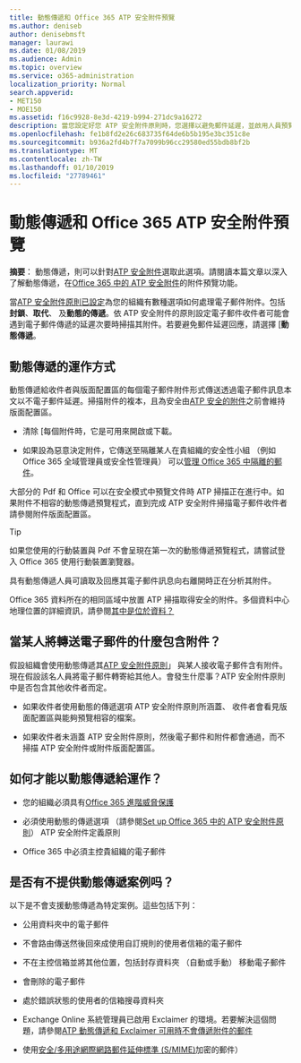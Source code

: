 ```yaml
---
title: 動態傳遞和 Office 365 ATP 安全附件預覽
ms.author: deniseb
author: denisebmsft
manager: laurawi
ms.date: 01/08/2019
ms.audience: Admin
ms.topic: overview
ms.service: o365-administration
localization_priority: Normal
search.appverid:
- MET150
- MOE150
ms.assetid: f16c9928-8e3d-4219-b994-271dc9a16272
description: 當您設定好您 ATP 安全附件原則時，您選擇以避免郵件延遲，並啟用人員預覽會掃描附件的動態傳遞。
ms.openlocfilehash: fe1b8fd2e26c683735f64de6b5b195e3bc351c8e
ms.sourcegitcommit: b936a2fd4b7f7a7099b96cc29580ed55bdb8bf2b
ms.translationtype: MT
ms.contentlocale: zh-TW
ms.lasthandoff: 01/10/2019
ms.locfileid: "27789461"
---
```

# <a name="dynamic-delivery-and-previewing-with-office-365-atp-safe-attachments"></a>動態傳遞和 Office 365 ATP 安全附件預覽

**摘要**： 動態傳遞，則可以針對[ATP 安全附件](atp-safe-attachments.md)選取此選項。請閱讀本篇文章以深入了解動態傳遞，在[Office 365 中的 ATP 安全附件](atp-safe-attachments.md)的附件預覽功能。

當[ATP 安全附件原則已設定](set-up-atp-safe-attachments-policies.md)為您的組織有數種選項如何處理電子郵件附件。包括**封鎖**、**取代**、 及**動態的傳遞**。依 ATP 安全附件的原則設定電子郵件收件者可能會遇到電子郵件傳遞的延遲次要時掃描其附件。若要避免郵件延遲回應，請選擇 [**動態傳遞**。
  
## <a name="how-dynamic-delivery-works"></a>動態傳遞的運作方式
  
動態傳遞給收件者與版面配置區的每個電子郵件附件形式傳送透過電子郵件訊息本文以不電子郵件延遲。掃描附件的複本，且為安全由[ATP 安全的附件](atp-safe-attachments.md)之前會維持版面配置區。 

- 清除 [每個附件時，它是可用來開啟或下載。 

- 如果設為惡意決定附件，它傳送至隔離某人在貴組織的安全性小組 （例如 Office 365 全域管理員或安全性管理員） 可以[管理 Office 365 中隔離的郵件](manage-quarantined-messages-and-files.md)。

大部分的 Pdf 和 Office 可以在安全模式中預覽文件時 ATP 掃描正在進行中。如果附件不相容的動態傳遞預覽程式，直到完成 ATP 安全附件掃描電子郵件收件者請參閱附件版面配置區。

> [!TIP]
> 如果您使用的行動裝置與 Pdf 不會呈現在第一次的動態傳遞預覽程式，請嘗試登入 Office 365 使用行動裝置瀏覽器。

具有動態傳遞人員可讀取及回應其電子郵件訊息向右離開時正在分析其附件。 

Office 365 資料所在的相同區域中放置 ATP 掃描取得安全的附件。多個資料中心地理位置的詳細資訊，請參閱[其中是位於資料？](https://products.office.com/where-is-your-data-located?geo=All) 
  
## <a name="what-happens-when-someone-forwards-an-email-that-contains-an-attachment"></a>當某人將轉送電子郵件的什麼包含附件？

假設組織會使用動態傳遞其[ATP 安全附件原則](set-up-atp-safe-attachments-policies.md)」 與某人接收電子郵件含有附件。現在假設該名人員將電子郵件轉寄給其他人。會發生什麼事？ATP 安全附件原則中是否包含其他收件者而定。
  
- 如果收件者使用動態的傳遞選項 ATP 安全附件原則所涵蓋、 收件者會看見版面配置區與能夠預覽相容的檔案。
    
- 如果收件者未涵蓋 ATP 安全附件原則，然後電子郵件和附件都會通過，而不掃描 ATP 安全附件或附件版面配置區。
    
## <a name="whats-required-for-dynamic-delivery-to-work"></a>如何才能以動態傳遞給運作？

- 您的組織必須具有[Office 365 進階威脅保護](office-365-atp.md)
    
- 必須使用動態的傳遞選項 （請參閱[Set up Office 365 中的 ATP 安全附件原則](set-up-atp-safe-attachments-policies.md)） ATP 安全附件定義原則
    
- Office 365 中必須主控貴組織的電子郵件
    
## <a name="are-there-scenarios-for-which-dynamic-delivery-is-not-available"></a>是否有不提供動態傳遞案例吗？

以下是不會支援動態傳遞為特定案例。這些包括下列：
  
- 公用資料夾中的電子郵件
    
- 不會路由傳送然後回來成使用自訂規則的使用者信箱的電子郵件
    
- 不在主控信箱並將其他位置，包括封存資料夾 （自動或手動） 移動電子郵件
    
- 會刪除的電子郵件
    
- 處於錯誤狀態的使用者的信箱搜尋資料夾
    
- Exchange Online 系統管理員已啟用 Exclaimer 的環境。若要解決這個問題，請參閱[ATP 動態傳遞和 Exclaimer 可用時不會傳遞附件的郵件](https://support.microsoft.com/help/4014438/messages-with-attachments-are-not-delivered-when-atp-dynamic-delivery)

- 使用[安全/多用途網際網路郵件延伸標準 (S/MIME)](s-mime-for-message-signing-and-encryption.md)加密的郵件）

